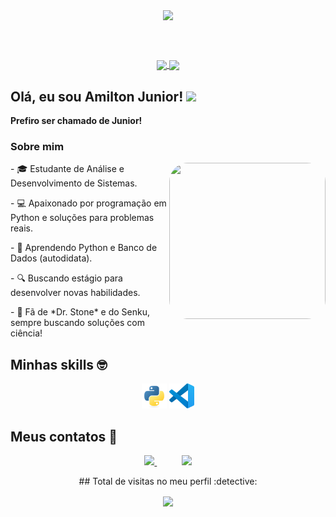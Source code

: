 <p align="center">
  <a href="#">
    <img align="center" width="450" src="https://media.giphy.com/media/3o7bu3w99eQeS9qQ4g/giphy.gif" />
  </a>
</p>
</br>
</br>
<p align="center">
  <a href="https://github.com/anuraghazra/github-readme-stats">
    <img
      align="center"
      src="https://github-readme-stats.vercel.app/api/top-langs/?username=Juniorc027&layout=compact&langs_count=7&theme=dracula"
    />
  </a>
  <a href="https://github.com/anuraghazra/github-readme-stats">
    <img
      align="center"
      height="165"
      src="https://github-readme-stats.vercel.app/api?username=Juniorc027&show_icons=true&theme=dracula&include_all_commits=true&count_private=true"
    />
  </a>
</p>

## Olá, eu sou Amilton Junior! <img src="https://raw.githubusercontent.com/iampavangandhi/iampavangandhi/master/gifs/Hi.gif" width="30px">

**Prefiro ser chamado de Junior!**

### Sobre mim
<div style="display: inline_block">
<img align="right" width="250" height="250" style="border-radius:30px;" src="https://media.giphy.com/media/VMO99N1i8N0Q8/giphy.gif" />
<p> - 🎓 Estudante de Análise e Desenvolvimento de Sistemas. </p>
<p> - 💻 Apaixonado por programação em Python e soluções para problemas reais. </p>
<p> - 🌱 Aprendendo Python e Banco de Dados (autodidata). </p>
<p> - 🔍 Buscando estágio para desenvolver novas habilidades. </p>
<p> - 🧪 Fã de *Dr. Stone* e do Senku, sempre buscando soluções com ciência! </p>
</div>

## Minhas skills :nerd_face:
<div align="center">
    <img height="40" src="https://raw.githubusercontent.com/devicons/devicon/master/icons/python/python-original.svg">
    <img height="40" src="https://raw.githubusercontent.com/devicons/devicon/master/icons/vscode/vscode-original.svg">
</div>

## Meus contatos :iphone:
<p align="center">
    <a href="https://github.com/Juniorc027">
        <img src="https://img.shields.io/badge/github-%23100000.svg?&style=for-the-badge&logo=github&logoColor=white&link=https://github.com/Juniorc027">
    </a>
             
    <a href="mailto:amiltonjuniorcosta25@gmail.com">
        <img src="https://img.shields.io/badge/gmail-D14836?&style=for-the-badge&logo=gmail&logoColor=white&link=mailto:amiltonjuniorcosta25@gmail.com">
    </a>
</p>

<p align="center"> 
 ## Total de visitas no meu perfil :detective: <br>
 <p align="center"> 
   <img align="center" src="https://profile-counter.glitch.me/Juniorc027/count.svg" />
 </p>
</p>
